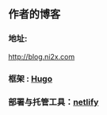 ## 作者的博客
### 地址: 
http://blog.ni2x.com
### 框架 : [Hugo] 

### 部署与托管工具：[netlify] 


[Hugo]:https://gohugo.io
[netlify]:https://www.netlify.com/